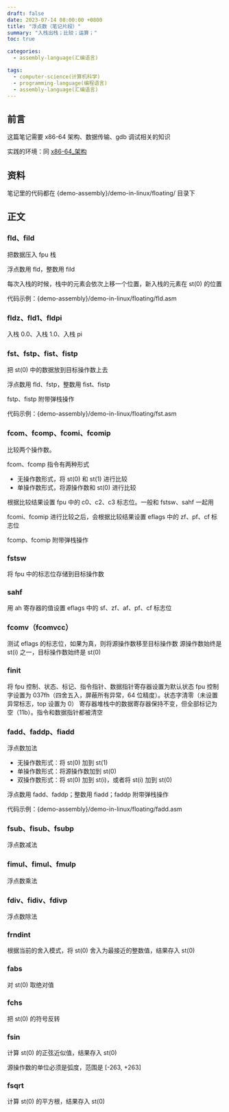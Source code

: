 ```yaml
---
draft: false
date: 2023-07-14 08:00:00 +0800
title: "浮点数（笔记片段）"
summary: "入栈出栈；比较；运算；"
toc: true

categories:
  - assembly-language(汇编语言)

tags:
  - computer-science(计算机科学)
  - programming-language(编程语言)
  - assembly-language(汇编语言)
---
```


## 前言

这篇笔记需要 x86-64 架构、数据传输、gdb 调试相关的知识

实践的环境：同 [x86-64_架构]()

## 资料

笔记里的代码都在 {demo-assembly}/demo-in-linux/floating/ 目录下

## 正文

### fld、fild

把数据压入 fpu 栈

浮点数用 fld，整数用 fild

每次入栈的时候，栈中的元素会依次上移一个位置，新入栈的元素在 st(0) 的位置

代码示例：{demo-assembly}/demo-in-linux/floating/fld.asm

### fldz、fld1、fldpi

入栈 0.0、入栈 1.0、入栈 pi

### fst、fstp、fist、fistp

把 st(0) 中的数据放到目标操作数上去

浮点数用 fld、fstp，整数用 fist、fistp

fstp、fistp 附带弹栈操作

代码示例：{demo-assembly}/demo-in-linux/floating/fst.asm

### fcom、fcomp、fcomi、fcomip

比较两个操作数。

fcom、fcomp 指令有两种形式

- 无操作数形式，将 st(0) 和 st(1) 进行比较
- 单操作数形式，将源操作数和 st(0) 进行比较

根据比较结果设置 fpu 中的 c0、c2、c3 标志位。一般和 fstsw、sahf 一起用

fcomi、fcomip 进行比较之后，会根据比较结果设置 eflags 中的 zf、pf、cf 标志位

fcomp、fcomip 附带弹栈操作

### fstsw

将 fpu 中的标志位存储到目标操作数

### sahf

用 ah 寄存器的值设置 eflags 中的 sf、zf、af、pf、cf 标志位

### fcomv（fcomvcc）

测试 eflags 的标志位，如果为真，则将源操作数移至目标操作数
源操作数始终是 st(i) 之一，目标操作数始终是 st(0)

### finit

将 fpu 控制、状态、标记、指令指针、数据指针寄存器设置为默认状态
fpu 控制字设置为 037fh（四舍五入，屏蔽所有异常，64 位精度）。状态字清零（未设置异常标志，top 设置为 0）
寄存器堆栈中的数据寄存器保持不变，但全部标记为空（11b）。指令和数据指针都被清空

### fadd、faddp、fiadd

浮点数加法

- 无操作数形式：将 st(0) 加到 st(1)
- 单操作数形式：将源操作数加到 st(0)
- 双操作数形式：将 st(0) 加到 st(i)，或者将 st(i) 加到 st(0)

浮点数用 fadd、faddp；整数用 fiadd；faddp 附带弹栈操作

代码示例：{demo-assembly}/demo-in-linux/floating/fadd.asm

### fsub、fisub、fsubp

浮点数减法

### fimul、fimul、fmulp

浮点数乘法

### fdiv、fidiv、fdivp

浮点数除法

### frndint

根据当前的舍入模式，将 st(0) 舍入为最接近的整数值，结果存入 st(0)

### fabs

对 st(0) 取绝对值

### fchs

把 st(0) 的符号反转

### fsin

计算 st(0) 的正弦近似值，结果存入 st(0)

源操作数的单位必须是弧度，范围是 \[-263, +263\]

### fsqrt

计算 st(0) 的平方根，结果存入 st(0)
